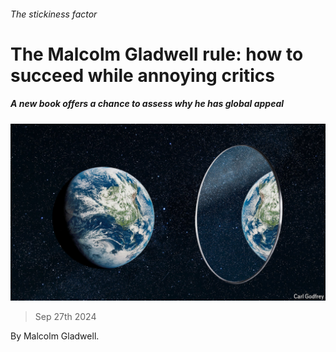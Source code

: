###### The stickiness factor

# The Malcolm Gladwell rule: how to succeed while annoying critics 

##### A new book offers a chance to assess why he has global appeal 

![image](images/20241005_CUD001.jpg) 

> Sep 27th 2024 

By Malcolm Gladwell. 

